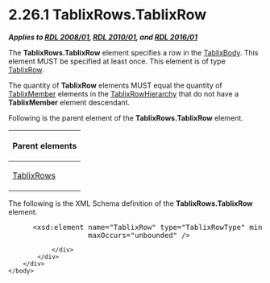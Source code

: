 <html dir="LTR" xmlns:mshelp="http://msdn.microsoft.com/mshelp" xmlns:ddue="http://ddue.schemas.microsoft.com/authoring/2003/5" xmlns:xlink="http://www.w3.org/1999/xlink" xmlns:tool="http://www.microsoft.com/tooltip">
    <head>
        <meta http-equiv="Content-Type" content="text/html; CHARSET=utf-8"></meta>
        <meta name="save" content="history"></meta>
        <title>2.26.1 TablixRows.TablixRow</title>
        <xml>
            <mshelp:toctitle title="2.26.1 TablixRows.TablixRow"></mshelp:toctitle>
            <mshelp:rltitle title="[MS-RDL]: TablixRows.TablixRow"></mshelp:rltitle>
            <mshelp:keyword index="A" term="801a1a6c-516b-43ec-8260-32102d08b0d3"></mshelp:keyword>
            <mshelp:attr name="DCSext.ContentType" value="open specification"></mshelp:attr>
            <mshelp:attr name="AssetID" value="801a1a6c-516b-43ec-8260-32102d08b0d3"></mshelp:attr>
            <mshelp:attr name="TopicType" value="kbRef"></mshelp:attr>
            <mshelp:attr name="DCSext.Title" value="[MS-RDL]: TablixRows.TablixRow" />
        </xml>
    </head>
    <body>
        <div id="header">
            <h1 class="heading">2.26.1 TablixRows.TablixRow</h1>
        </div>
        <div id="mainSection">
            <div id="mainBody">
                <div id="allHistory" class="saveHistory"></div>
                <div id="sectionSection0" class="section" name="collapseableSection">
                    

<p><b><i>Applies to </i></b><a href="1e855f94-4617-47e4-b89e-0856c6cb420f.htm"><b><i>RDL 2008/01</i></b></a><b><i>,
</i></b><a href="3428e690-a348-4ec7-8a6a-8efb42d2cdee.htm"><b><i>RDL 2010/01</i></b></a><b><i>,
and </i></b><a href="52ce3983-2bfc-4e72-9359-42aaf5fe4509.htm"><b><i>RDL 2016/01</i></b></a></p>

<p>The <b>TablixRows.TablixRow</b> element specifies a row in
the <a href="3a4ea889-ce18-43be-940c-2dede59ea640.htm">TablixBody</a>. This
element MUST be specified at least once. This element is of type <a href="2763daba-3372-43a9-9046-acd5c5775848.htm">TablixRow</a>.</p>

<p>The quantity of <b>TablixRow</b> elements MUST equal the
quantity of <a href="1d8a9691-b173-4e24-9ea9-1f486bc824fd.htm">TablixMember</a>
elements in the <a href="08a188d7-05bd-43b8-8d23-11568db8949b.htm">TablixRowHierarchy</a>
that do not have a <b>TablixMember</b> element descendant.</p>

<p>Following is the parent element of the <b>TablixRows.TablixRow</b>
element.</p>

<table>
 <thead>
  <tr>
   <th>
   <p>Parent elements</p>
   </th>
  </tr>
 </thead>
 <tr>
  <td>
  <p><a href="0d39f276-0b4c-47d5-b6a9-1e6de6609511.htm">TablixRows</a></p>
  </td>
 </tr>
</table>

<p>The following is the XML Schema definition of the <b>TablixRows.TablixRow</b>
element.</p>

<dl>
<dd>
<div><pre> &lt;xsd:element name=&quot;TablixRow&quot; type=&quot;TablixRowType&quot; minOccurs=&quot;1&quot; 
              maxOccurs=&quot;unbounded&quot; /&gt;
</pre></div>
</dd></dl>


                </div>
            </div>
        </div>
    </body>
</html>
